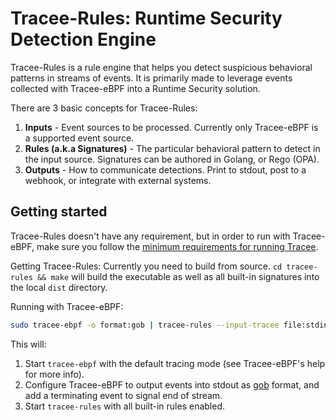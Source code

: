 # Tracee-Rules: Runtime Security Detection Engine

Tracee-Rules is a rule engine that helps you detect suspicious behavioral patterns in streams of events. It is primarily made to leverage events collected with Tracee-eBPF into a Runtime Security solution.  

There are 3 basic concepts for Tracee-Rules:

1. **Inputs** - Event sources to be processed. Currently only Tracee-eBPF is a supported event source.
2. **Rules (a.k.a Signatures)** - The particular behavioral pattern to detect in the input source. Signatures can be authored in Golang, or Rego (OPA).
3. **Outputs** - How to communicate detections. Print to stdout, post to a webhook, or integrate with external systems.

## Getting started

Tracee-Rules doesn't have any requirement, but in order to run with Tracee-eBPF, make sure you follow the [minimum requirements for running Tracee](https://aquasecurity.github.io/tracee/dev/install/prerequisites/).

Getting Tracee-Rules:
Currently you need to build from source. `cd tracee-rules && make` will build the executable as well as all built-in signatures into the local `dist` directory.  

Running with Tracee-eBPF:

```bash
sudo tracee-ebpf -o format:gob | tracee-rules --input-tracee file:stdin --input-tracee format:gob
```

This will:
1. Start `tracee-ebpf` with the default tracing mode (see Tracee-eBPF's help for more info).
2. Configure Tracee-eBPF to output events into stdout as [gob](https://golang.org/pkg/encoding/gob/) format, and add a terminating event to signal end of stream.
3. Start `tracee-rules` with all built-in rules enabled.
